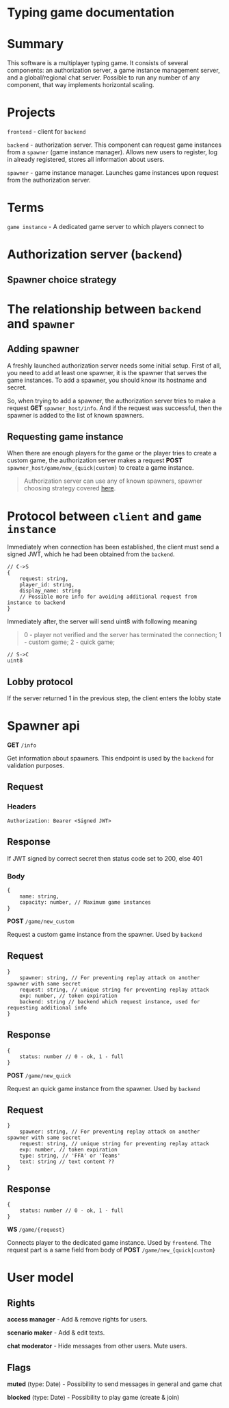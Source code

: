 
# Typing game documentation

# Summary

This software is a multiplayer typing game. It consists of several components: an authorization server, a game instance management server, and a global/regional chat server. Possible to run any number of any component, that way implements horizontal scaling.

# Projects

`frontend` - client for `backend`

`backend` - authorization server. This component can request game instances from a `spawner` (game instance manager). Allows new users to register, log in already registered, stores all information about users.

`spawner` - game instance manager. Launches game instances upon request from the authorization server.

# Terms

`game instance` - A dedicated game server to which players connect  to

# Authorization server (`backend`)

## Spawner choice strategy



# The relationship between `backend` and `spawner`

## Adding spawner

A freshly launched authorization server needs some initial setup. First of all, you need to add at least one spawner, it is the spawner that serves the game instances. To add a spawner, you should know its hostname and secret.

So, when trying to add a spawner, the authorization server tries to make a request **GET** `spawner_host/info`. And if the request was successful, then the spawner is added to the list of known spawners.

## Requesting game instance

When there are enough players for the game or the player tries to create a custom game, the authorization server makes a request **POST** `spawner_host/game/new_{quick|custom}` to create a game instance.

>Authorization server can use any of known spawners, spawner choosing strategy covered [here](#spawner-choice-strategy).

# Protocol between `client` and `game instance`

Immediately when connection has been established, the client must send a signed JWT, which he had been obtained from the `backend`.

```
// C->S
{
    request: string,
    player_id: string,
    display_name: string
    // Possible more info for avoiding additional request from instance to backend
}
```

Immediately after, the server will send uint8 with following meaning 

>0 - player not verified and the server has terminated the connection; 1 - custom game; 2 - quick game;

```
// S->C
uint8
``` 

## Lobby protocol

If the server returned 1 in the previous step, the client enters the lobby state

# Spawner api

**GET** `/info`

Get information about spawners. This endpoint is used by the `backend` for validation purposes.

## Request

### Headers
```
Authorization: Bearer <Signed JWT>
```

## Response

If JWT signed by correct secret then status code set to 200, else 401

### Body
```
{
    name: string,
    capacity: number, // Maximum game instances
}
```

**POST** `/game/new_custom`

Request a custom game instance from the spawner. Used by `backend`

## Request

```
}
    spawner: string, // For preventing replay attack on another spawner with same secret
    request: string, // unique string for preventing replay attack
    exp: number, // token expiration
    backend: string // backend which request instance, used for requesting additional info
}
```

## Response

```
{
    status: number // 0 - ok, 1 - full
}
```

**POST** `/game/new_quick`

Request an quick game instance from the spawner. Used by `backend`

## Request

```
}
    spawner: string, // For preventing replay attack on another spawner with same secret
    request: string, // unique string for preventing replay attack
    exp: number, // token expiration
    type: string, // 'FFA' or 'Teams'
    text: string // text content ??
}
```

## Response

```
{
    status: number // 0 - ok, 1 - full
}
```

**WS** `/game/{request}`

Connects player to the dedicated game instance. Used by `frontend`. The request part is a same field from body of **POST** `/game/new_{quick|custom}`



# User model

## Rights

**access manager** - Add & remove rights for users.

**scenario maker** - Add & edit texts.

**chat moderator** - Hide messages from other users. Mute users.

## Flags

**muted** (type: Date) - Possibility to send messages in general and game chat

**blocked** (type: Date) - Possibility to play game (create & join)
